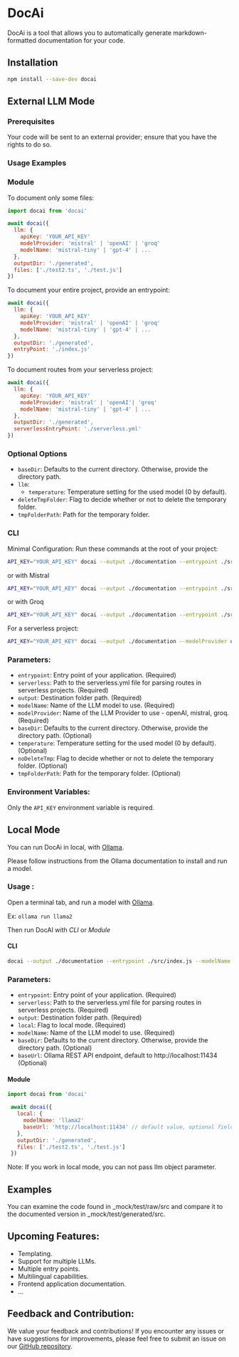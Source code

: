 # DocAi

DocAi is a tool that allows you to automatically generate markdown-formatted documentation for your code.

## Installation

```bash
npm install --save-dev docai
```

## External LLM Mode

### Prerequisites

Your code will be sent to an external provider; ensure that you have the rights to do so.

### Usage Examples

### Module

To document only some files:

```javascript
import docai from 'docai'

await docai({
  llm: {
    apiKey: 'YOUR_API_KEY'
    modelProvider: 'mistral' | 'openAI' | 'groq'
    modelName: 'mistral-tiny' | 'gpt-4' | ...
  },
  outputDir: './generated',
  files: ['./test2.ts', './test.js']
})
```

To document your entire project, provide an entrypoint:

```javascript
await docai({
  llm: {
    apiKey: 'YOUR_API_KEY'
    modelProvider: 'mistral' | 'openAI' | 'groq'
    modelName: 'mistral-tiny' | 'gpt-4' | ...
  },
  outputDir: './generated',
  entryPoint: './index.js'
})
```

To document routes from your serverless project:

```javascript
await docai({
  llm: {
    apiKey: 'YOUR_API_KEY'
    modelProvider: 'mistral' | 'openAI'| 'groq'
    modelName: 'mistral-tiny' | 'gpt-4' | ...
  },
  outputDir: './generated',
  serverlessEntryPoint: './serverless.yml'
})
```

### Optional Options

- `baseDir`: Defaults to the current directory. Otherwise, provide the directory path.
- `llm`:
  - `temperature`: Temperature setting for the used model (0 by default).
- `deleteTmpFolder`: Flag to decide whether or not to delete the temporary folder.
- `tmpFolderPath`: Path for the temporary folder.

### CLI

Minimal Configuration:
Run these commands at the root of your project:

```bash
API_KEY="YOUR_API_KEY" docai --output ./documentation --entrypoint ./src/index.js --modelProvider openAI --modelName gpt-3.5-turbo
```

or with Mistral

```bash
API_KEY="YOUR_API_KEY" docai --output ./documentation --entrypoint ./src/index.js --modelProvider mistral --modelName mistral-tiny
```

or with Groq

```bash
API_KEY="YOUR_API_KEY" docai --output ./documentation --entrypoint ./src/index.js --modelProvider groq --modelName mixtral-8x7b-32768
```

For a serverless project:

```bash
API_KEY="YOUR_API_KEY" docai --output ./documentation --modelProvider openAI --modelName gpt-3.5-turbo --serverless ./serverless.yml
```

### Parameters:

- `entrypoint`: Entry point of your application. (Required)
- `serverless`: Path to the serverless.yml file for parsing routes in serverless projects. (Required)
- `output`: Destination folder path. (Required)
- `modelName`: Name of the LLM model to use. (Required)
- `modelProvider`: Name of the LLM Provider to use - openAI, mistral, groq. (Required)
- `baseDir`: Defaults to the current directory. Otherwise, provide the directory path. (Optional)
- `temperature`: Temperature setting for the used model (0 by default). (Optional)
- `noDeleteTmp`: Flag to decide whether or not to delete the temporary folder. (Optional)
- `tmpFolderPath`: Path for the temporary folder. (Optional)

### Environment Variables:

Only the `API_KEY` environment variable is required.

## Local Mode

You can run DocAi in local, with [Ollama](https://github.com/ollama/ollama).

Please follow instructions from the Ollama documentation to install and run a model.

### Usage :

Open a terminal tab, and run a model with [Ollama](https://github.com/ollama/ollama).

Ex: `ollama run llama2`

Then run DocAI with _CLI_ or _Module_

#### CLI

```bash
docai --output ./documentation --entrypoint ./src/index.js --modelName llama2 --local --baseUrl http://localhost:11434
```

### Parameters:

- `entrypoint`: Entry point of your application. (Required)
- `serverless`: Path to the serverless.yml file for parsing routes in serverless projects. (Required)
- `output`: Destination folder path. (Required)
- `local`: Flag to local mode. (Required)
- `modelName`: Name of the LLM model to use. (Required)
- `baseDir`: Defaults to the current directory. Otherwise, provide the directory path. (Optional)
- `baseUrl`: Ollama REST API endpoint, default to http://localhost:11434 (Optional)

#### Module

```javascript
import docai from 'docai'

 await docai({
   local: {
     modelName: 'llama2'
     baseUrl: 'http://localhost:11434' // default value, optional field
   },
   outputDir: './generated',
   files: ['./test2.ts', './test.js']
 })
```

Note: If you work in local mode, you can not pass llm object parameter.

## Examples

You can examine the code found in \_mock/test/raw/src and compare it to the documented version in \_mock/test/generated/src.

## Upcoming Features:

- Templating.
- Support for multiple LLMs.
- Multiple entry points.
- Multilingual capabilities.
- Frontend application documentation.
- ...

## Feedback and Contribution:

We value your feedback and contributions! If you encounter any issues or have suggestions for improvements, please feel free to submit an issue on our [GitHub repository](https://github.com/zgababa/docai).
